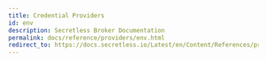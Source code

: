 ```yaml
---
title: Credential Providers
id: env
description: Secretless Broker Documentation
permalink: docs/reference/providers/env.html
redirect_to: https://docs.secretless.io/Latest/en/Content/References/providers/env.htm
---
```

